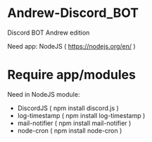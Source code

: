 # Andrew-Discord_BOT
Discord BOT Andrew edition

Need app: NodeJS ( https://nodejs.org/en/ )

# Require app/modules
Need in NodeJS module: 
- DiscordJS ( npm install discord.js )
- log-timestamp ( npm install log-timestamp )
- mail-notifier ( npm install mail-notifier )
- node-cron ( npm install node-cron )

